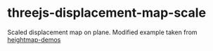 # threejs-displacement-map-scale

Scaled displacement map on plane. Modified example taken from
[heightmap-demos](https://github.com/meetar/heightmap-demos)
